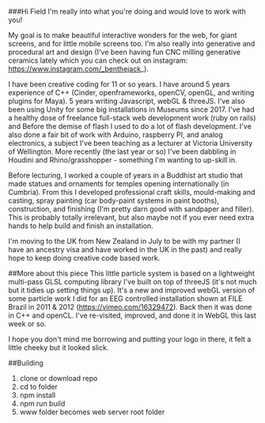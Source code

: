 ###Hi Field
I'm really into what you're doing and would love to work with you!

My goal is to make beautiful interactive wonders for the web, for giant screens, and for little mobile screens too. I'm also really into generative and procedural art and design (I've been having fun CNC milling generative ceramics lately which you can check out on instagram: https://www.instagram.com/_benthejack_).

I have been creative coding for 11 or so years. I have around 5 years experience of C++ (Cinder, openframeworks, openCV, openGL, and writing plugins for Maya). 5 years writing Javascript, webGL & threeJS. I've also been using Unity for some big installations in Museums since 2017. I've had a healthy dose of freelance full-stack web development work (ruby on rails) and Before the demise of flash I used to do a lot of flash development. I've also done a fair bit of work with Arduino, raspberry PI, and analog electronics, a subject I've been teaching as a lecturer at Victoria University of Wellington. More recently (the last year or so) I've been dabbling in Houdini and Rhino/grasshopper - something I'm wanting to up-skill in.

Before lecturing, I worked a couple of years in a Buddhist art studio that made statues and ornaments for temples opening internationally (in Cumbria). From this I developed professional craft skills, mould-making and casting, spray painting (car body-paint systems in paint booths), construction, and finishing (I'm pretty darn good with sandpaper and filler). This is probably totally irrelevant, but also maybe not if you ever need extra hands to help build and finish an installation.

I'm moving to the UK from New Zealand in July to be with my partner (I have an ancestry visa and have worked in the UK in the past) and really hope to keep doing creative code based work.


##More about this piece
This little particle system is based on a lightweight multi-pass GLSL computing library I've built on top of threeJS (it's not much but it tidies up setting things up).
It's a new and improved webGL version of some particle work I did for an EEG controlled installation shown at FILE Brazil in 2011 & 2012 (https://vimeo.com/16329472). Back then it was done in C++ and openCL. I've re-visited, improved, and done it in WebGL this last week or so.

I hope you don't mind me borrowing and putting your logo in there, it felt a little cheeky but it looked slick.


##Building
1) clone or download repo
2) cd to folder
3) npm install
4) npm run build
5) www folder becomes web server root folder
